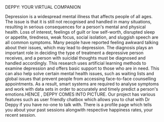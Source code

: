 DEPPY: YOUR VIRTUAL COMPANION

Depression is a widespread mental illness that affects people of all ages. The issue is that it is still not recognised and handled in many situations, resulting in serious 
consequences for a person's mental and physical health. Loss of interest, feelings of guilt or low self-worth, disrupted sleep or appetite, tiredness, weak focus, social isolation, 
and sluggish speech are all common symptoms. Many people have reported feeling awkward talking about their issues, which may lead to depression. The diagnosis plays an important 
role in deciding the type of treatment a depressive person receives, and a person with suicidal thoughts must be diagnosed and handled accordingly. This research uses artificial 
learning methods to examine depression and offers basic support to those who are in need. This can also help solve certain mental health issues, such as waiting lists and global
issues that prevent people from accessing face-to-face counselling appointments. As a result, smart systems are required to analyse symptoms and work with data sets in order to 
accurately and timely predict a person's emotions.HENCE , DEPPY COMES INTO PICTURE. 
Our project has various features such as user friendly chatbox which allows you to chat with Dr Deppy if you have no-one to talk with. There is a profile page which tells you 
about your past sessions alongwith respective happiness rates, your recent session. 


